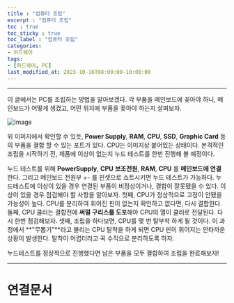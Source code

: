 ```yaml
---
title : "컴퓨터 조립"
excerpt : "컴퓨터 조립"
toc : true
toc_sticky : true
toc_label : "컴퓨터 조립"
categories:
- 하드웨어
tags:
- [하드웨어, PC]
last_modified_at: 2023-10-16T08:00:00-10:00:00
---
```

  
---
  
 이 글에서는 PC를 조립하는 방법을 알아보겠다. 각 부품을 메인보드에 꽂아야 하니, 메인보드가 어떻게 생겼고, 어떤 위치에 부품을 꽂아야 하는지 살펴보자.
  
![image](../../assets/images/MainBoard.png)

 위 이미지에서 확인할 수 있듯, **Power Supply**, **RAM**, **CPU**, **SSD**, **Graphic Card** 등의 부품을 결합 할 수 있는 포트가 있다. CPU는 이미지상 붙어있는 상태이다. 본격적인 조립을 시작하기 전, 제품에 이상이 없는지 누드 테스트를 한번 진행해 볼 예정이다. 
 
 누드 테스트를 위해 **PowerSupply**, **CPU** **보조전원**, **RAM**, **CPU** 를 **메인보드에 연결**한다. 그리고 메인보드 전원부 +- 를 핀셋으로 쇼트시키면 누드 테스트가 가능하다. 누드테스트에 이상이 있을 경우 연결된 부품이 비정상이거나, 결합이 잘못됐을 수 있다. 이상이 있을 경우 점검해야 할 사항을 알아보자.
 첫째, CPU가 정상적으로 고정이 안됐을 가능성이 높다. CPU를 분리하여 휘어진 핀이 없는지 확인하고 없다면, 다시 결합한다.
 둘째, CPU 쿨러는 결합전에 **써멀 구리스를 도포**해야 CPU의 열이 쿨러로 전달된다. 다시 한번 점검해보자.
 셋째, 조립을 하다보면, CPU를 몇 번 탈부착 하게 될 것이다. 이 과정에서 **"무뽑기"**라고 불리는 CPU 탈착을 하게 되면 CPU 핀이 휘어지는 안타까운 상황이 발생한다. 탈착이 어렵더라고 꼭 수직으로 분리하도록 하자.

누드테스트를 정상적으로 진행했다면 남은 부품을 모두 결합하여 조립을 완료해보자!

---
  
# 연결문서
